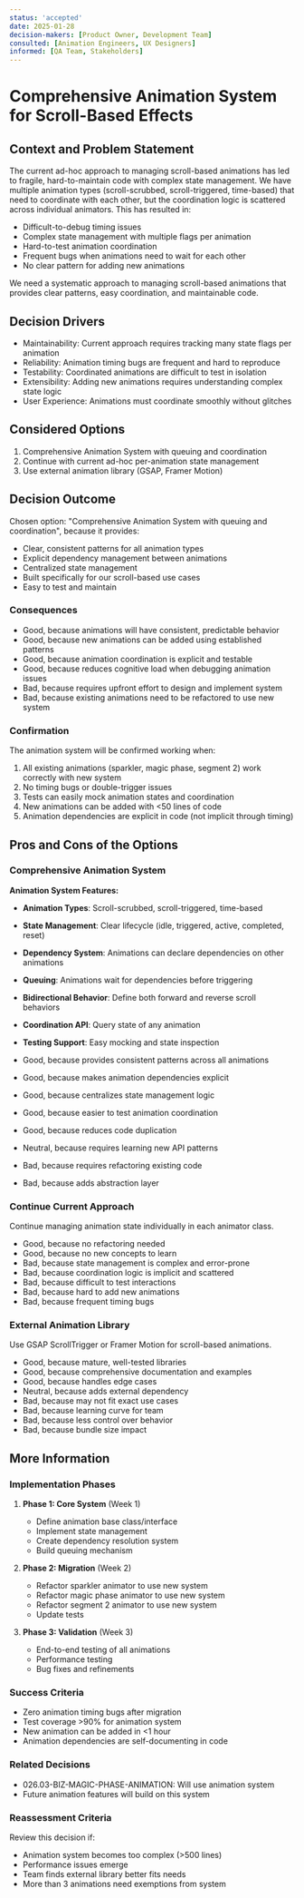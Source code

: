```yaml
---
status: 'accepted'
date: 2025-01-28
decision-makers: [Product Owner, Development Team]
consulted: [Animation Engineers, UX Designers]
informed: [QA Team, Stakeholders]
---
```


# Comprehensive Animation System for Scroll-Based Effects

## Context and Problem Statement

The current ad-hoc approach to managing scroll-based animations has led to fragile, hard-to-maintain code with complex state management. We have multiple animation types (scroll-scrubbed, scroll-triggered, time-based) that need to coordinate with each other, but the coordination logic is scattered across individual animators. This has resulted in:

- Difficult-to-debug timing issues
- Complex state management with multiple flags per animation
- Hard-to-test animation coordination
- Frequent bugs when animations need to wait for each other
- No clear pattern for adding new animations

We need a systematic approach to managing scroll-based animations that provides clear patterns, easy coordination, and maintainable code.

## Decision Drivers

- Maintainability: Current approach requires tracking many state flags per animation
- Reliability: Animation timing bugs are frequent and hard to reproduce
- Testability: Coordinated animations are difficult to test in isolation
- Extensibility: Adding new animations requires understanding complex state logic
- User Experience: Animations must coordinate smoothly without glitches

## Considered Options

1. Comprehensive Animation System with queuing and coordination
2. Continue with current ad-hoc per-animation state management
3. Use external animation library (GSAP, Framer Motion)

## Decision Outcome

Chosen option: "Comprehensive Animation System with queuing and coordination", because it provides:

- Clear, consistent patterns for all animation types
- Explicit dependency management between animations
- Centralized state management
- Built specifically for our scroll-based use cases
- Easy to test and maintain

### Consequences

- Good, because animations will have consistent, predictable behavior
- Good, because new animations can be added using established patterns
- Good, because animation coordination is explicit and testable
- Good, because reduces cognitive load when debugging animation issues
- Bad, because requires upfront effort to design and implement system
- Bad, because existing animations need to be refactored to use new system

### Confirmation

The animation system will be confirmed working when:

1. All existing animations (sparkler, magic phase, segment 2) work correctly with new system
2. No timing bugs or double-trigger issues
3. Tests can easily mock animation states and coordination
4. New animations can be added with <50 lines of code
5. Animation dependencies are explicit in code (not implicit through timing)

## Pros and Cons of the Options

### Comprehensive Animation System

**Animation System Features:**

- **Animation Types**: Scroll-scrubbed, scroll-triggered, time-based
- **State Management**: Clear lifecycle (idle, triggered, active, completed, reset)
- **Dependency System**: Animations can declare dependencies on other animations
- **Queuing**: Animations wait for dependencies before triggering
- **Bidirectional Behavior**: Define both forward and reverse scroll behaviors
- **Coordination API**: Query state of any animation
- **Testing Support**: Easy mocking and state inspection

- Good, because provides consistent patterns across all animations
- Good, because makes animation dependencies explicit
- Good, because centralizes state management logic
- Good, because easier to test animation coordination
- Good, because reduces code duplication
- Neutral, because requires learning new API patterns
- Bad, because requires refactoring existing code
- Bad, because adds abstraction layer

### Continue Current Approach

Continue managing animation state individually in each animator class.

- Good, because no refactoring needed
- Good, because no new concepts to learn
- Bad, because state management is complex and error-prone
- Bad, because coordination logic is implicit and scattered
- Bad, because difficult to test interactions
- Bad, because hard to add new animations
- Bad, because frequent timing bugs

### External Animation Library

Use GSAP ScrollTrigger or Framer Motion for scroll-based animations.

- Good, because mature, well-tested libraries
- Good, because comprehensive documentation and examples
- Good, because handles edge cases
- Neutral, because adds external dependency
- Bad, because may not fit exact use cases
- Bad, because learning curve for team
- Bad, because less control over behavior
- Bad, because bundle size impact

## More Information

### Implementation Phases

1. **Phase 1: Core System** (Week 1)
   - Define animation base class/interface
   - Implement state management
   - Create dependency resolution system
   - Build queuing mechanism

2. **Phase 2: Migration** (Week 2)
   - Refactor sparkler animator to use new system
   - Refactor magic phase animator to use new system
   - Refactor segment 2 animator to use new system
   - Update tests

3. **Phase 3: Validation** (Week 3)
   - End-to-end testing of all animations
   - Performance testing
   - Bug fixes and refinements

### Success Criteria

- Zero animation timing bugs after migration
- Test coverage >90% for animation system
- New animation can be added in <1 hour
- Animation dependencies are self-documenting in code

### Related Decisions

- 026.03-BIZ-MAGIC-PHASE-ANIMATION: Will use animation system
- Future animation features will build on this system

### Reassessment Criteria

Review this decision if:

- Animation system becomes too complex (>500 lines)
- Performance issues emerge
- Team finds external library better fits needs
- More than 3 animations need exemptions from system
